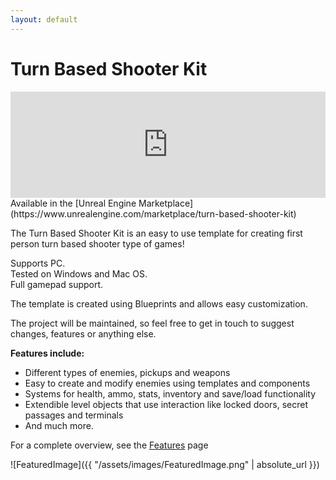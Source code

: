 ```yaml
---
layout: default
---
```


# Turn Based Shooter Kit

<iframe src="https://widgets.gamejolt.com/package/v1?key=A4xbUmY9&theme=light" frameborder="0" width="100%" height="170"></iframe>  
<br/>
Available in the [Unreal Engine Marketplace](https://www.unrealengine.com/marketplace/turn-based-shooter-kit)

The Turn Based Shooter Kit is an easy to use template for creating first person turn based shooter type of games!

Supports PC.  
Tested on Windows and Mac OS.  
Full gamepad support.

The template is created using Blueprints and allows easy customization.
 
The project will be maintained, so feel free to get in touch to suggest changes, features or anything else.

__Features include:__ 

- Different types of enemies, pickups and weapons
- Easy to create and modify enemies using templates and components
- Systems for health, ammo, stats, inventory and save/load functionality
- Extendible level objects that use interaction like locked doors, secret passages and terminals
- And much more.

For a complete overview, see the [Features](https://gracesgames.com/TurnBasedShooterKit/features/) page

![FeaturedImage]({{ "/assets/images/FeaturedImage.png" | absolute_url }})